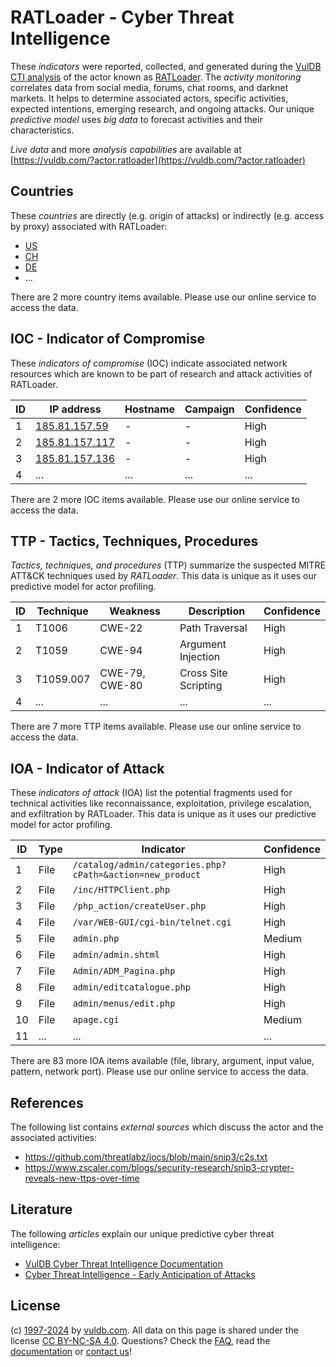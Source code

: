 # RATLoader - Cyber Threat Intelligence

These _indicators_ were reported, collected, and generated during the [VulDB CTI analysis](https://vuldb.com/?kb.cti) of the actor known as [RATLoader](https://vuldb.com/?actor.ratloader). The _activity monitoring_ correlates data from social media, forums, chat rooms, and darknet markets. It helps to determine associated actors, specific activities, expected intentions, emerging research, and ongoing attacks. Our unique _predictive model_ uses _big data_ to forecast activities and their characteristics.

_Live data_ and more _analysis capabilities_ are available at [https://vuldb.com/?actor.ratloader](https://vuldb.com/?actor.ratloader)

## Countries

These _countries_ are directly (e.g. origin of attacks) or indirectly (e.g. access by proxy) associated with RATLoader:

* [US](https://vuldb.com/?country.us)
* [CH](https://vuldb.com/?country.ch)
* [DE](https://vuldb.com/?country.de)
* ...

There are 2 more country items available. Please use our online service to access the data.

## IOC - Indicator of Compromise

These _indicators of compromise_ (IOC) indicate associated network resources which are known to be part of research and attack activities of RATLoader.

ID | IP address | Hostname | Campaign | Confidence
-- | ---------- | -------- | -------- | ----------
1 | [185.81.157.59](https://vuldb.com/?ip.185.81.157.59) | - | - | High
2 | [185.81.157.117](https://vuldb.com/?ip.185.81.157.117) | - | - | High
3 | [185.81.157.136](https://vuldb.com/?ip.185.81.157.136) | - | - | High
4 | ... | ... | ... | ...

There are 2 more IOC items available. Please use our online service to access the data.

## TTP - Tactics, Techniques, Procedures

_Tactics, techniques, and procedures_ (TTP) summarize the suspected MITRE ATT&CK techniques used by _RATLoader_. This data is unique as it uses our predictive model for actor profiling.

ID | Technique | Weakness | Description | Confidence
-- | --------- | -------- | ----------- | ----------
1 | T1006 | CWE-22 | Path Traversal | High
2 | T1059 | CWE-94 | Argument Injection | High
3 | T1059.007 | CWE-79, CWE-80 | Cross Site Scripting | High
4 | ... | ... | ... | ...

There are 7 more TTP items available. Please use our online service to access the data.

## IOA - Indicator of Attack

These _indicators of attack_ (IOA) list the potential fragments used for technical activities like reconnaissance, exploitation, privilege escalation, and exfiltration by RATLoader. This data is unique as it uses our predictive model for actor profiling.

ID | Type | Indicator | Confidence
-- | ---- | --------- | ----------
1 | File | `/catalog/admin/categories.php?cPath=&action=new_product` | High
2 | File | `/inc/HTTPClient.php` | High
3 | File | `/php_action/createUser.php` | High
4 | File | `/var/WEB-GUI/cgi-bin/telnet.cgi` | High
5 | File | `admin.php` | Medium
6 | File | `admin/admin.shtml` | High
7 | File | `Admin/ADM_Pagina.php` | High
8 | File | `admin/editcatalogue.php` | High
9 | File | `admin/menus/edit.php` | High
10 | File | `apage.cgi` | Medium
11 | ... | ... | ...

There are 83 more IOA items available (file, library, argument, input value, pattern, network port). Please use our online service to access the data.

## References

The following list contains _external sources_ which discuss the actor and the associated activities:

* https://github.com/threatlabz/iocs/blob/main/snip3/c2s.txt
* https://www.zscaler.com/blogs/security-research/snip3-crypter-reveals-new-ttps-over-time

## Literature

The following _articles_ explain our unique predictive cyber threat intelligence:

* [VulDB Cyber Threat Intelligence Documentation](https://vuldb.com/?kb.cti)
* [Cyber Threat Intelligence - Early Anticipation of Attacks](https://www.scip.ch/en/?labs.20201022)

## License

(c) [1997-2024](https://vuldb.com/?kb.changelog) by [vuldb.com](https://vuldb.com/?kb.about). All data on this page is shared under the license [CC BY-NC-SA 4.0](https://creativecommons.org/licenses/by-nc-sa/4.0/). Questions? Check the [FAQ](https://vuldb.com/?kb.faq), read the [documentation](https://vuldb.com/?kb) or [contact us](https://vuldb.com/?contact)!
